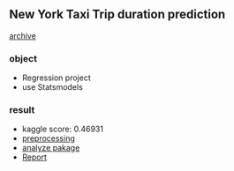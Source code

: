 ## New York Taxi Trip duration prediction

[archive](https://github.com/Moons08/personal-project-archive)

### object
- Regression project
- use Statsmodels

### result
- kaggle score: 0.46931
- [preprocessing](https://github.com/Moons08/personal-project-archive/blob/master/TaxiTrip/encoding_data.py)
- [analyze pakage](https://github.com/Moons08/personal-project-archive/blob/master/TaxiTrip/taxi_pakage.py)
- [Report](https://github.com/Moons08/personal-project-archive/blob/master/TaxiTrip/0.report.ipynb)
